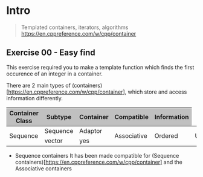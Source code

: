 # Intro
> Templated containers, iterators, algorithms
https://en.cppreference.com/w/cpp/container

## Exercise 00 - Easy find
This exercise required you to make a template function which finds the first occurence of an integer in a container.

There are 2 main types of (containers)[https://en.cppreference.com/w/cpp/container], which store and access information differently.
<table>
	<thead style="background-color: #C0C0C0;">
		<tr>
			<th>Container Class</th>
			<th>Subtype</th>
			<th>Container</th>
			<th>Compatible</th>
			<th>Information</th>
		</tr>
	</thead>
	<tbody>
		<tr>
			<td rowspan="4">Sequence</td>
			<td rowspan="2">Sequence</td>
			<td rowspan="2">Adaptor</td>
		</tr>
		<tr>
			<td rowspan="4">Associative</td>
			<td rowspan="2">Ordered</td>
			<td rowspan="2">Unordered</td>
			<td>Array</td>
			<td>yes</td>
		</tr>
		<tr>
			<td>vector</td>
			<td>yes</td>
		</tr>
	</tbody>
</table>

- Sequence containers
It has been made compatible for (Sequence containers)[https://en.cppreference.com/w/cpp/container] and the Associative containers
